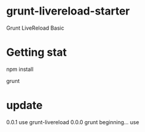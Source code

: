 grunt-livereload-starter
========================

Grunt LiveReload Basic

# Getting stat

  npm install

  grunt

# update
0.0.1 use grunt-livereload
0.0.0 grunt beginning... use

